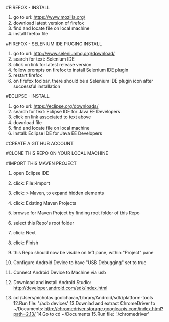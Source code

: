 #FIREFOX - INSTALL

1. go to url: https://www.mozilla.org/
2. download latest version of firefox
3. find and locate file on local machine
4. install firefox file

#FIREFOX - SELENIUM IDE PlUGING INSTALL

1. go to url: http://www.seleniumhq.org/download/
2. search for text: Selenium IDE
3. click on link for latest release version
4. follow prompts on firefox to install Selenium IDE plugin
5. restart firefox
6. on firefox toolbar, there should be a Selenium IDE plugin icon after successful installation

#ECLIPSE - INSTALL

1. go to url: https://eclipse.org/downloads/
2. search for text: Eclipse IDE for Java EE Developers 
3. click on link associated to text above
4. download file
5. find and locate file on local machine
6. install: Eclipse IDE for Java EE Developers 

#CREATE A GIT HUB ACCOUNT

#CLONE THIS REPO ON YOUR LOCAL MACHINE

#IMPORT THIS MAVEN PROJECT

1. open Eclipse IDE
2. click: File>Import
3. click: > Maven, to expand hidden elements
4. click: Existing Maven Projects
5. browse for Maven Project by finding root folder of this Repo
6. select this Repo's root folder
7. click: Next
8. click: Finish
9. this Repo should now be visible on left pane, within "Project" pane




8. Configure Android Device to have "USB Debugging" set to true
9. Connect Android Device to Machine via usb
10. Download and install Android Studio: http://developer.android.com/sdk/index.html
11. cd /Users/nicholas.goolcharan/Library/Android/sdk/platform-tools<dependencies>
12.Run file: './adb devices'
13.Downlad and extract ChromeDriver to ~/Documents: http://chromedriver.storage.googleapis.com/index.html?path=2.13/
14.Go to cd ~/Documents
15.Run file: './chromedriver'

